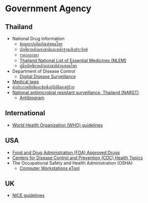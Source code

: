 # Government Agency

## Thailand
* National Drug Information
    * [ข้อมูลยา/ผลิตภัณฑ์สมุนไพร](https://ndi.fda.moph.go.th/drug_info)
    * [บัญชียาหลักแห่งชาติและหลักฐานเชิงประจักษ์](https://ndi.fda.moph.go.th/drug_national)
    * [ราคากลางยา](https://ndi.fda.moph.go.th/drug_value)
    * [Thailand National List of Essential Medicines (NLEM)](https://pubmiddleware.mims.com/resource/document/82AE6301-4B56-473D-A76E-ADA40096A174/pdf/MIMS)
    * [คู่มือบัญชียาหลักแห่งชาติด้านสมุนไพร](https://herbal.fda.moph.go.th/drug-list/category/ann-drug02)
* Department of Disease Control 
    * [Digital Disease Surveillance](https://ddsdoe.ddc.moph.go.th/ddss/)
* [Medical laws](https://www.tmc.or.th/statute.php)
* [คําประกาศสิทธิและข้อพึงปฏิบัติของผู้ป่วย](https://www.tmc.or.th/privilege.php)
* [National antimicrobial resistant surveillance, Thailand (NARST)](https://narst.dmsc.moph.go.th/)
    * [Antibiogram](https://narst.dmsc.moph.go.th/antibiogram) 

## International
* [World Health Organization (WHO) guidelines](https://www.who.int/publications/i?publishingoffices=c09761c0-ab8e-4cfa-9744-99509c4d306b)

## USA
* [Food and Drug Administration (FDA) Approved Drugs](https://www.accessdata.fda.gov/scripts/cder/daf/index.cfm)
* [Centers for Disease Control and Prevention (CDC) Health Topics](https://www.cdc.gov/health-topics.html)
* The Occupational Safety and Health Administration (OSHA)
    * [Computer Workstations eTool](https://www.osha.gov/etools/computer-workstations/)
 
## UK
* [NICE guidelines](https://www.nice.org.uk/guidance/conditions-and-diseases)
